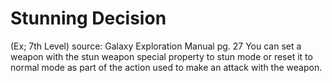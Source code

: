 # Stunning Decision 
(Ex; 7th Level)
source: Galaxy Exploration Manual pg. 27
You can set a weapon with the stun weapon special property to stun mode or reset it to normal mode as part of the action used to make an attack with the weapon.

